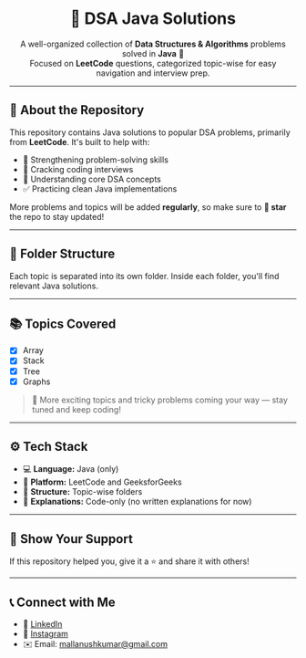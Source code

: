 <h1 align="center">📘 DSA Java Solutions</h1>

<p align="center">
  A well-organized collection of <strong>Data Structures & Algorithms</strong> problems solved in <strong>Java</strong> 🚀 <br/>
  Focused on <strong>LeetCode</strong> questions, categorized topic-wise for easy navigation and interview prep.
</p>

---

## 🧠 About the Repository

This repository contains Java solutions to popular DSA problems, primarily from **LeetCode**. It's built to help with:

- 💪 Strengthening problem-solving skills
- 💼 Cracking coding interviews
- 🧩 Understanding core DSA concepts
- ✅ Practicing clean Java implementations

More problems and topics will be added **regularly**, so make sure to **🌟 star** the repo to stay updated!

---

## 📂 Folder Structure

Each topic is separated into its own folder. Inside each folder, you'll find relevant Java solutions.

---

## 📚 Topics Covered

- [x] Array  
- [x] Stack   
- [x] Tree  
- [x] Graphs 

> 🚨 More exciting topics and tricky problems coming your way — stay tuned and keep coding!

---

## ⚙️ Tech Stack

- 💻 **Language:** Java (only)
- 🧩 **Platform:** LeetCode and GeeksforGeeks
- 📁 **Structure:** Topic-wise folders
- 🧪 **Explanations:** Code-only (no written explanations for now)

---

## 🌟 Show Your Support

If this repository helped you, give it a ⭐ and share it with others!

---

## 📞 Connect with Me


- 💼 [LinkedIn](www.linkedin.com/in/anush-kumar-mall) 
- 📸 [Instagram](https://www.instagram.com/anushkumar13?igsh=NWc5a3VwbHN3bzZ0)
- ✉️ Email: mallanushkumar@gmail.com


